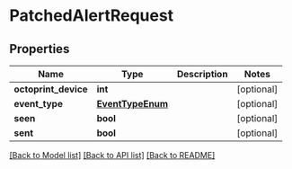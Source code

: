 # PatchedAlertRequest


## Properties
Name | Type | Description | Notes
------------ | ------------- | ------------- | -------------
**octoprint_device** | **int** |  | [optional] 
**event_type** | [**EventTypeEnum**](EventTypeEnum.md) |  | [optional] 
**seen** | **bool** |  | [optional] 
**sent** | **bool** |  | [optional] 

[[Back to Model list]](../README.md#documentation-for-models) [[Back to API list]](../README.md#documentation-for-api-endpoints) [[Back to README]](../README.md)



